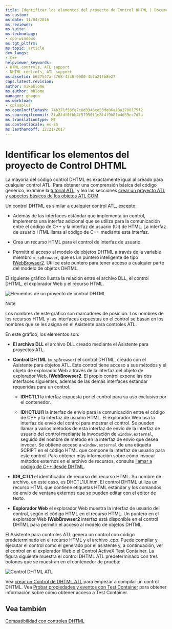 ```yaml
---
title: Identificar los elementos del proyecto de Control DHTML | Documentos de Microsoft
ms.custom: 
ms.date: 11/04/2016
ms.reviewer: 
ms.suite: 
ms.technology:
- cpp-windows
ms.tgt_pltfrm: 
ms.topic: article
dev_langs:
- C++
helpviewer_keywords:
- HTML controls, ATL support
- DHTML controls, ATL support
ms.assetid: b627547a-3768-4346-9900-4b7a21fb8e27
caps.latest.revision: 
author: mikeblome
ms.author: mblome
manager: ghogen
ms.workload:
- cplusplus
ms.openlocfilehash: 74b271f56fe7c8d3345ce53de06a18a2700175f2
ms.sourcegitcommit: 8fa8fdf0fbb4f57950f1e8f4f9b81b4d39ec7d7a
ms.translationtype: MT
ms.contentlocale: es-ES
ms.lasthandoff: 12/21/2017
---
```

# <a name="identifying-the-elements-of-the-dhtml-control-project"></a>Identificar los elementos del proyecto de Control DHTML
La mayoría del código control DHTML es exactamente igual al creado para cualquier control ATL. Para obtener una comprensión básica del código genérico, examine la [tutorial ATL](../atl/active-template-library-atl-tutorial.md), y lea las secciones [crear un proyecto ATL](../atl/reference/creating-an-atl-project.md) y [aspectos básicos de los objetos ATL COM](../atl/fundamentals-of-atl-com-objects.md).  
  
 Un control DHTML es similar a cualquier control ATL, excepto:  
  
-   Además de las interfaces estándar que implementa un control, implementa una interfaz adicional que se utiliza para la comunicación entre el código de C++ y la interfaz de usuario (UI) de HTML. La interfaz de usuario HTML llama al código de C++ mediante esta interfaz.  
  
-   Crea un recurso HTML para el control de interfaz de usuario.  
  
-   Permitir el acceso al modelo de objetos DHTML a través de la variable miembro `m_spBrowser`, que es un puntero inteligente de tipo [IWebBrowser2](https://msdn.microsoft.com/library/aa752127.aspx). Utilice este puntero para tener acceso a cualquier parte del modelo de objetos DHTML.  
  
 El siguiente gráfico ilustra la relación entre el archivo DLL, el control DHTML, el explorador Web y el recurso HTML.  
  
 ![Elementos de un proyecto de control DHTML](../atl/media/vc52en1.gif "vc52en1")  
  
> [!NOTE]
>  Los nombres de este gráfico son marcadores de posición. Los nombres de los recursos HTML y las interfaces expuestas en el control se basan en los nombres que se les asigna en el Asistente para controles ATL.  
  
 En este gráfico, los elementos son:  
  
-   **El archivo DLL** el archivo DLL creado mediante el Asistente para proyectos ATL.  
  
-   **Control DHTML** (`m_spBrowser`) el control DHTML, creado con el Asistente para objetos ATL. Este control tiene acceso a sus métodos y el objeto de explorador Web a través de la interfaz del objeto de explorador Web, **IWebBrowser2**. El propio control expone las dos interfaces siguientes, además de las demás interfaces estándar requeridas para un control.  
  
    -   **IDHCTL1** la interfaz expuesta por el control para su uso exclusivo por el contenedor.  
  
    -   **IDHCTLUI1** la interfaz de envío para la comunicación entre el código de C++ y la interfaz de usuario HTML. El explorador Web usa la interfaz de envío del control para mostrar el control. Se pueden llamar a varios métodos de esta interfaz de envío de la interfaz de usuario del control mediante la invocación de `window.external`, seguido del nombre de método en la interfaz de envío que desea invocar. Se obtiene acceso a `window.external` de una etiqueta SCRIPT en el código HTML que compone la interfaz de usuario para este control. Para obtener más información sobre cómo invocar métodos externos en el archivo de recursos, consulte [llamar a código de C++ desde DHTML](../atl/calling-cpp-code-from-dhtml.md).  
  
-   **IDR_CTL1** el identificador de recurso del recurso HTML. Su nombre de archivo, en este caso, es DHCTL1UI.htm. El control DHTML utiliza un recurso HTML que contiene etiquetas HTML estándar y los comandos de envío de ventana externos que se pueden editar con el editor de texto.  
  
-   **Explorador Web** el explorador Web muestra la interfaz de usuario del control, según el código HTML en el recurso HTML. Un puntero en el explorador Web **IWebBrowser2** interfaz está disponible en el control DHTML para permitir el acceso al modelo de objetos DHTML.  
  
 El Asistente para controles ATL genera un control con código predeterminado en el recurso HTML y el archivo .cpp. Puede compilar y ejecutar el control como el generado por el asistente y, a continuación, ver el control en el explorador Web o el Control ActiveX Test Container. La figura siguiente muestra el control DHTML ATL predeterminado con tres botones que se muestran en el contenedor de prueba:  
  
 ![Control DHTML ATL](../atl/media/vc52en2.gif "vc52en2")  
  
 Vea [crear un Control de DHTML ATL](../atl/creating-an-atl-dhtml-control.md) para empezar a compilar un control DHTML. Vea [Probar propiedades y eventos con Test Container](../mfc/testing-properties-and-events-with-test-container.md) para obtener información sobre cómo obtener acceso a Test Container.  
  
## <a name="see-also"></a>Vea también  
 [Compatibilidad con controles DHTML](../atl/atl-support-for-dhtml-controls.md)

